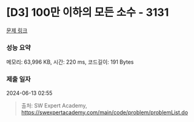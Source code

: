# [D3] 100만 이하의 모든 소수 - 3131 

[문제 링크](https://swexpertacademy.com/main/code/problem/problemDetail.do?contestProbId=AV_6mRsasV8DFAWS) 

### 성능 요약

메모리: 63,996 KB, 시간: 220 ms, 코드길이: 191 Bytes

### 제출 일자

2024-06-13 02:55



> 출처: SW Expert Academy, https://swexpertacademy.com/main/code/problem/problemList.do